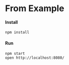 # From Example

#### Install
```
npm install
```

#### Run
```
npm start
open http://localhost:8080/
```
